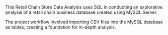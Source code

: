This Retail Chain Store Data Analysis uses SQL in conducting an explorative analysis of a retail chain business database created using MySQL Server.

The project workflow involved importing CSV files into the MySQL database as tables, creating a foundation for in-depth analysis.









